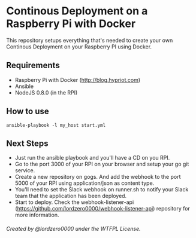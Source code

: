 Continous Deployment on a Raspberry Pi with Docker
=====================

This repository setups everything that's needed to create your own Continous Deployment on your Raspberry PI using Docker.
## Requirements
 - Raspberry Pi with Docker (http://blog.hypriot.com)
 - Ansible
 - NodeJS 0.8.0 (in the RPI)

## How to use
```
ansible-playbook -l my_host start.yml
```
## Next Steps
 - Just run the ansible playbook and you'll have a CD on you RPI.
 - Go to the port 3000 of your RPI on your browser and setup your go git service.
 - Create a new repository on gogs. And add the webhook to the port 5000 of your RPI using application/json as content type.
 - You'll need to set the Slack webhook on runner.sh to notify your Slack team that the application has been deployed.
 - Start to deploy. Check the webhook-listener-api (https://github.com/lordzero0000/webhook-listener-api) repository for more information.

###### Created by @lordzero0000 under the WTFPL License.
